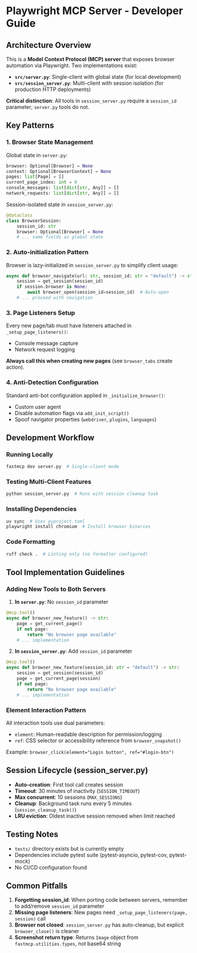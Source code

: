 # Playwright MCP Server - Developer Guide

## Architecture Overview

This is a **Model Context Protocol (MCP) server** that exposes browser automation via Playwright. Two implementations exist:

- **`src/server.py`**: Single-client with global state (for local development)
- **`src/session_server.py`**: Multi-client with session isolation (for production HTTP deployments)

**Critical distinction**: All tools in `session_server.py` require a `session_id` parameter; `server.py` tools do not.

## Key Patterns

### 1. Browser State Management

Global state in `server.py`:
```python
browser: Optional[Browser] = None
context: Optional[BrowserContext] = None
pages: list[Page] = []
current_page_index: int = 0
console_messages: list[dict[str, Any]] = []
network_requests: list[dict[str, Any]] = []
```

Session-isolated state in `session_server.py`:
```python
@dataclass
class BrowserSession:
    session_id: str
    browser: Optional[Browser] = None
    # ... same fields as global state
```

### 2. Auto-initialization Pattern

Browser is lazy-initialized in `session_server.py` to simplify client usage:
```python
async def browser_navigate(url: str, session_id: str = "default") -> str:
    session = get_session(session_id)
    if session.browser is None:
        await browser_open(session_id=session_id)  # Auto-open
    # ... proceed with navigation
```

### 3. Page Listeners Setup

Every new page/tab must have listeners attached in `_setup_page_listeners()`:
- Console message capture
- Network request logging

**Always call this when creating new pages** (see `browser_tabs` create action).

### 4. Anti-Detection Configuration

Standard anti-bot configuration applied in `_initialize_browser()`:
- Custom user agent
- Disable automation flags via `add_init_script()`
- Spoof navigator properties (`webdriver`, `plugins`, `languages`)

## Development Workflow

### Running Locally
```bash
fastmcp dev server.py  # Single-client mode
```

### Testing Multi-Client Features
```bash
python session_server.py  # Runs with session cleanup task
```

### Installing Dependencies
```bash
uv sync  # Uses pyproject.toml
playwright install chromium  # Install browser binaries
```

### Code Formatting
```bash
ruff check .  # Linting only (no formatter configured)
```

## Tool Implementation Guidelines

### Adding New Tools to Both Servers

1. **In `server.py`**: No `session_id` parameter
```python
@mcp.tool()
async def browser_new_feature() -> str:
    page = get_current_page()
    if not page:
        return "No browser page available"
    # ... implementation
```

2. **In `session_server.py`**: Add `session_id` parameter
```python
@mcp.tool()
async def browser_new_feature(session_id: str = "default") -> str:
    session = get_session(session_id)
    page = get_current_page(session)
    if not page:
        return "No browser page available"
    # ... implementation
```

### Element Interaction Pattern

All interaction tools use dual parameters:
- `element`: Human-readable description for permission/logging
- `ref`: CSS selector or accessibility reference from `browser_snapshot()`

Example: `browser_click(element="Login button", ref="#login-btn")`

## Session Lifecycle (session_server.py)

- **Auto-creation**: First tool call creates session
- **Timeout**: 30 minutes of inactivity (`SESSION_TIMEOUT`)
- **Max concurrent**: 10 sessions (`MAX_SESSIONS`)
- **Cleanup**: Background task runs every 5 minutes (`session_cleanup_task()`)
- **LRU eviction**: Oldest inactive session removed when limit reached

## Testing Notes

- `tests/` directory exists but is currently empty
- Dependencies include pytest suite (pytest-asyncio, pytest-cov, pytest-mock)
- No CI/CD configuration found

## Common Pitfalls

1. **Forgetting session_id**: When porting code between servers, remember to add/remove `session_id` parameter
2. **Missing page listeners**: New pages need `_setup_page_listeners(page, session)` call
3. **Browser not closed**: `session_server.py` has auto-cleanup, but explicit `browser_close()` is cleaner
4. **Screenshot return type**: Returns `Image` object from `fastmcp.utilities.types`, not base64 string
